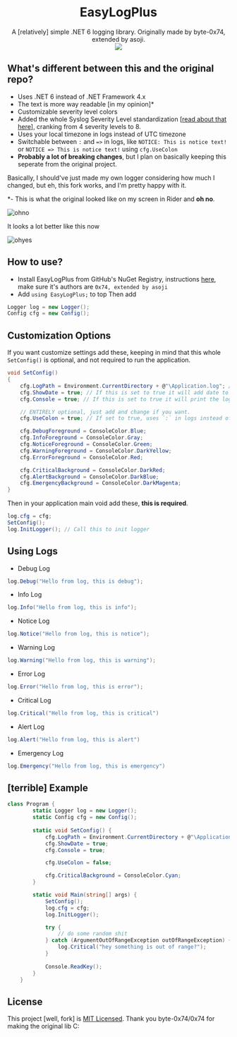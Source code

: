 <h1 align="center">
  EasyLogPlus
</h1>
<p align="center">
  A [relatively] simple .NET 6 logging library. Originally made by byte-0x74, extended by asoji.
  <br>
  <img src="https://user-images.githubusercontent.com/99072163/186797668-77e1dbeb-69a5-43bf-b9a3-b513468cc6d8.png">
</p>

## What's different between this and the original repo?
- Uses .NET 6 instead of .NET Framework 4.x
- The text is more way readable [in my opinion]*
- Customizable severity level colors
- Added the whole Syslog Severity Level standardization [[read about that here](https://en.wikipedia.org/wiki/Syslog#Severity_level)], cranking from 4 severity levels to 8.
- Uses your local timezone in logs instead of UTC timezone
- Switchable between `:` and `=>` in logs, like `NOTICE: This is notice text!` or `NOTICE => This is notice text!` using `cfg.UseColon`
- **Probably a lot of breaking changes**, but I plan on basically keeping this seperate from the original project.

Basically, I should've just made my own logger considering how much I changed, but eh, this fork works, and I'm pretty happy with it. 

*- This is what the original looked like on my screen in Rider and **oh no**.

![ohno](https://user-images.githubusercontent.com/99072163/186800223-deffa9b9-eea4-40bc-a148-5d3262abf8de.png)

It looks a lot better like this now

![ohyes](https://user-images.githubusercontent.com/99072163/186800405-88117e0d-6ce8-4504-97cd-b477f15cfd78.png)

## How to use?
- Install EasyLogPlus from GitHub's NuGet Registry, instructions [here](https://docs.github.com/en/packages/working-with-a-github-packages-registry/working-with-the-nuget-registry#installing-a-package), make sure it's authors are `0x74, extended by asoji`
- Add `using EasyLogPlus;`
to top
Then add
```cs
Logger log = new Logger();
Config cfg = new Config();
```


## Customization Options
If you want customize settings add these, keeping in mind that this whole `SetConfig()` is optional, and not required to run the application.
```cs
void SetConfig()
{
    cfg.LogPath = Environment.CurrentDirectory + @"\Application.log"; // Set path where you want log to be saved
    cfg.ShowDate = true; // If this is set to true it will add date to the log
    cfg.Console = true; // If this is set to true it will print the log to Console too

    // ENTIRELY optional, just add and change if you want.
    cfg.UseColon = true; // If set to true, uses `:` in logs instead of `=>`

    cfg.DebugForeground = ConsoleColor.Blue;
    cfg.InfoForeground = ConsoleColor.Gray;
    cfg.NoticeForeground = ConsoleColor.Green;
    cfg.WarningForeground = ConsoleColor.DarkYellow;
    cfg.ErrorForeground = ConsoleColor.Red;

    cfg.CriticalBackground = ConsoleColor.DarkRed;
    cfg.AlertBackground = ConsoleColor.DarkBlue;
    cfg.EmergencyBackground = ConsoleColor.DarkMagenta;
}
```
Then in your application main void add these, **this is required**.
```cs
log.cfg = cfg;
SetConfig();
log.InitLogger(); // Call this to init logger
```

## Using Logs
- Debug Log
```cs
log.Debug("Hello from log, this is debug");
```

- Info Log
```cs
log.Info("Hello from log, this is info");
```

- Notice Log
```cs
log.Notice("Hello from log, this is notice");
```

- Warning Log
```cs
log.Warning("Hello from log, this is warning");
```

- Error Log
```cs
log.Error("Hello from log, this is error");
```

- Critical Log
```cs
log.Critical("Hello from log, this is critical")
```

- Alert Log
```cs
log.Alert("Hello from log, this is alert")
```

- Emergency Log
```cs
log.Emergency("Hello from log, this is emergency")
```

## [terrible] Example

```cs
class Program {
        static Logger log = new Logger();
        static Config cfg = new Config();
        
        static void SetConfig() {
            cfg.LogPath = Environment.CurrentDirectory + @"\Application.log";
            cfg.ShowDate = true;
            cfg.Console = true;

            cfg.UseColon = false;

            cfg.CriticalBackground = ConsoleColor.Cyan;
        }

        static void Main(string[] args) {
            SetConfig();
            log.cfg = cfg;
            log.InitLogger();

            try {
                // do some random shit
            } catch (ArgumentOutOfRangeException outOfRangeException) {
                log.Critical("hey something is out of range?");
            }
            
            Console.ReadKey();
        }
    }
```

## License

This project [well, fork] is [MIT Licensed](LICENSE). Thank you byte-0x74/0x74 for making the original lib C:
